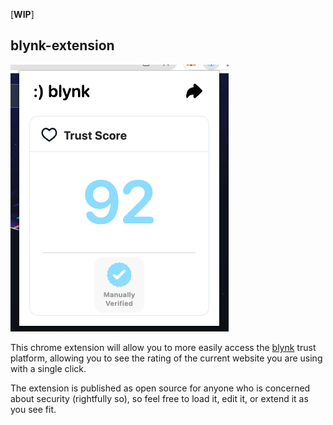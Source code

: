 [**WIP**]

## blynk-extension

![screenshot](https://raw.githubusercontent.com/claritise/blynk-extension/main/screenshot.png)

This chrome extension will allow you to more easily access the [blynk](https://www.blynk.info) trust platform, allowing you to see the rating of the current website you are using with a single click. 

The extension is published as open source for anyone who is concerned about security (rightfully so), so feel free to load it, edit it, or extend it as you see fit.
